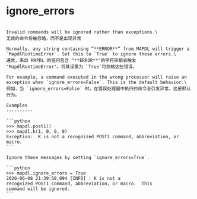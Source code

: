 # ignore_errors

````{property} property Mapdl.ignore_errors: bool

Invalid commands will be ignored rather than exceptions.\
无效的命令将被忽略，而不是出现异常

Normally, any string containing “**ERROR**” from MAPDL will trigger a `MapdlRuntimeError`. Set this to `True` to ignore these errors.\
通常，来自 MAPDL 的任何包含 "**ERROR**"的字符串都会触发 "MapdlRuntimeError"。将其设置为 `True`可忽略这些错误。

For example, a command executed in the wrong processor will raise an exception when `ignore_errors=False`. This is the default behavior.\
例如，当 `ignore_errors=False` 时，在错误处理器中执行的命令会引发异常。这是默认行为。

Examples
----------

```python
>>> mapdl.post1()
>>> mapdl.k(1, 0, 0, 0)
Exception:  K is not a recognized POST1 command, abbreviation, or macro.
```

Ignore these messages by setting `ignore_errors=True`.

```python
>>> mapdl.ignore_errors = True
2020-06-08 21:39:58,094 [INFO] : K is not a
recognized POST1 command, abbreviation, or macro.  This
command will be ignored.
```


````